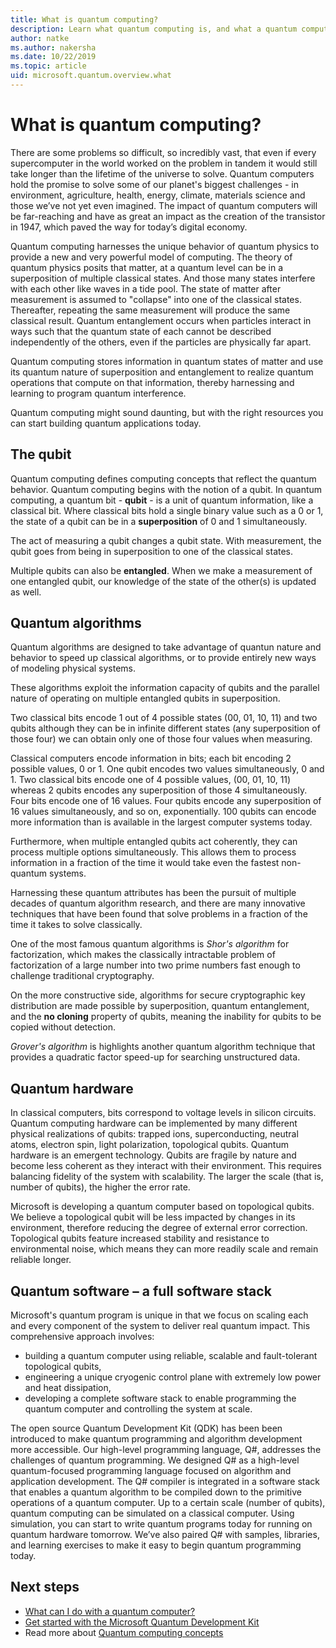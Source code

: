 ```yaml
---
title: What is quantum computing?
description: Learn what quantum computing is, and what a quantum computer can do
author: natke
ms.author: nakersha
ms.date: 10/22/2019
ms.topic: article
uid: microsoft.quantum.overview.what
---
```


# What is quantum computing?

There are some problems so difficult, so incredibly vast, that even if every supercomputer in the world worked on the problem in tandem it would still take longer than the lifetime of the universe to solve. Quantum computers hold the promise to solve some of our planet's biggest challenges - in environment, agriculture, health, energy, climate, materials science and those we’ve not yet even imagined. The impact of quantum computers will be far-reaching and have as great an impact as the creation of the transistor in 1947, which paved the way for today’s digital economy.

Quantum computing harnesses the unique behavior of quantum physics to provide a new and very powerful model of computing. The theory of quantum physics posits that matter, at a quantum level can be in a superposition of multiple classical states. And those many states interfere with each other like waves in a tide pool.  The state of matter after measurement is assumed to "collapse" into one of the classical states. Thereafter, repeating the same measurement will produce the same classical result.  Quantum entanglement occurs when particles interact in ways such that the quantum state of each cannot be described independently of the others, even if the particles are physically far apart.  

Quantum computing stores information in quantum states of matter and use its quantum nature of superposition and entanglement to realize quantum operations that compute on that information, thereby harnessing and learning to program quantum interference.

Quantum computing might sound daunting, but with the right resources you can start building quantum applications today.

## The qubit

Quantum computing defines computing concepts that reflect the quantum behavior.  Quantum computing begins with the notion of a qubit.  In quantum computing, a quantum bit - **qubit** - is a unit of quantum information, like a classical bit. Where classical bits hold a single binary value such as a 0 or 1, the state of a qubit can be in a **superposition** of 0 and 1 simultaneously.  

The act of measuring a qubit changes a qubit state. With measurement, the qubit goes from being in superposition to one of the classical states.  

Multiple qubits can also be **entangled**. When we make a measurement of one entangled qubit, our knowledge of the state of the other(s) is updated as well.

## Quantum algorithms

Quantum algorithms are designed to take advantage of quantun nature and behavior to speed up classical algorithms, or to provide entirely new ways of modeling physical systems.  

These algorithms exploit the information capacity of qubits and the parallel nature of operating on multiple entangled qubits in superposition.  

Two classical bits encode 1 out of 4 possible states (00, 01, 10, 11) and two qubits although they can be in infinite different states (any superposition of those four) we can obtain only one of those four values when measuring.

Classical computers encode information in bits; each bit encoding 2 possible values, 0 or 1.  One qubit encodes two values simultaneously, 0 and 1.  Two classical bits encode one of 4 possible values, (00, 01, 10, 11) whereas 2 qubits encodes any superposition of those 4 simultaneously.  Four bits encode one of 16 values.  Four qubits encode any superposition of 16 values simultaneously, and so on, exponentially.  100 qubits can encode more information than is available in the largest computer systems today.  

Furthermore, when multiple entangled qubits act coherently, they can process multiple options simultaneously. This allows them to process information in a fraction of the time it would take even the fastest non-quantum systems.

Harnessing these quantum attributes has been the pursuit of multiple decades of quantum algorithm research, and there are many innovative techniques that have been found that solve problems in a fraction of the time it takes to solve classically.  

One of the most famous quantum algorithms is _Shor's algorithm_ for factorization, which makes the classically intractable problem of factorization of a large number into two prime numbers fast enough to challenge traditional cryptography.

On the more constructive side, algorithms for secure cryptographic key distribution are made possible by superposition, quantum entanglement, and the **no cloning** property of qubits, meaning the inability for qubits to be copied without detection.

_Grover's algorithm_ is highlights another quantum algorithm technique that provides a quadratic factor speed-up for searching unstructured data.


## Quantum hardware

In classical computers, bits correspond to voltage levels in silicon circuits. Quantum computing hardware can be implemented by many different physical realizations of qubits: trapped ions, superconducting, neutral atoms, electron spin, light polarization, topological qubits. Quantum hardware is an emergent technology. Qubits are fragile by nature and become less coherent as they interact with their environment. This requires balancing fidelity of the system with scalability. The larger the scale (that is, number of qubits), the higher the error rate.

Microsoft is developing a quantum computer based on topological qubits. We believe a topological qubit will be less impacted by changes in its environment, therefore reducing the degree of external error correction. Topological qubits feature increased stability and resistance to environmental noise, which means they can more readily scale and remain reliable longer.

## Quantum software – a full software stack 

Microsoft's quantum program is unique in that we focus on scaling each and every component of the system to deliver real quantum impact. This comprehensive approach involves: 
* building a quantum computer using reliable, scalable and fault-tolerant topological qubits, 
* engineering a unique cryogenic control plane with extremely low power and heat dissipation, 
* developing a complete software stack to enable programming the quantum computer and controlling the system at scale. 

The open source Quantum Development Kit (QDK) has been been introduced to make quantum programming and algorithm development more accessible. Our high-level programming language, Q#, addresses the challenges of quantum programming.  We designed Q# as a high-level quantum-focused programming language focused on algorithm and application development. The Q# compiler is integrated in a software stack that enables a quantum algorithm to be compiled down to the primitive operations of a quantum computer.  Up to a certain scale (number of qubits), quantum computing can be simulated on a classical computer. Using simulation, you can start to write quantum programs today for running on quantum hardware tomorrow.  We’ve also paired Q# with samples, libraries, and learning exercises to make it easy to begin quantum programming today. 

## Next steps

* [What can I do with a quantum computer?](xref:microsoft.quantum.overview.computers)
* [Get started with the Microsoft Quantum Development Kit](xref:microsoft.quantum.welcome)
* Read more about [Quantum computing concepts](xref:microsoft.quantum.concepts.intro)
